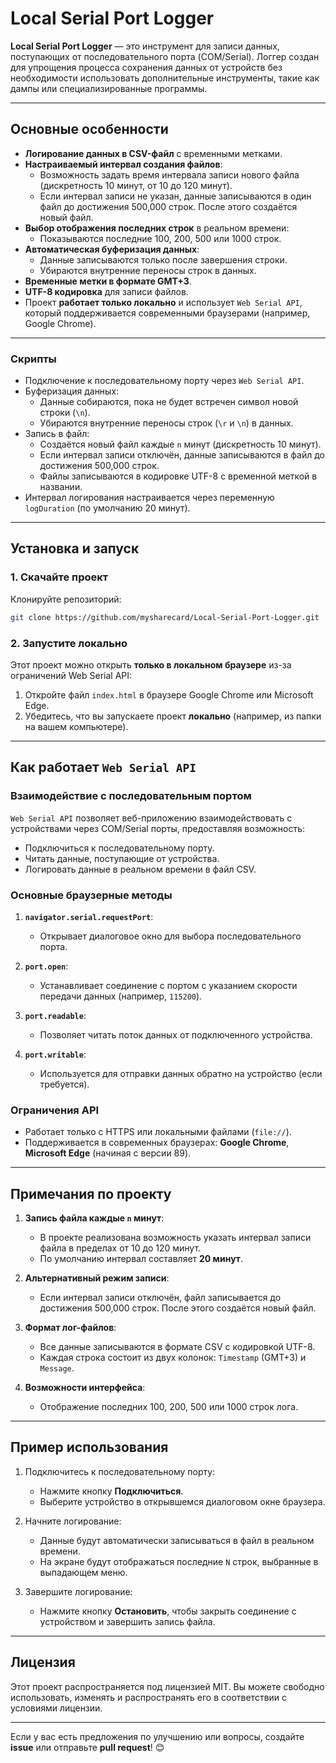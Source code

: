 
# Local Serial Port Logger

**Local Serial Port Logger** — это инструмент для записи данных, поступающих от последовательного порта (COM/Serial). Логгер создан для упрощения процесса сохранения данных от устройств без необходимости использовать дополнительные инструменты, такие как дампы или специализированные программы.

---

## Основные особенности
- **Логирование данных в CSV-файл** с временными метками.
- **Настраиваемый интервал создания файлов**:
  - Возможность задать время интервала записи нового файла (дискретность 10 минут, от 10 до 120 минут).
  - Если интервал записи не указан, данные записываются в один файл до достижения 500,000 строк. После этого создаётся новый файл.
- **Выбор отображения последних строк** в реальном времени:
  - Показываются последние 100, 200, 500 или 1000 строк.
- **Автоматическая буферизация данных**:
  - Данные записываются только после завершения строки.
  - Убираются внутренние переносы строк в данных.
- **Временные метки в формате GMT+3**.
- **UTF-8 кодировка** для записи файлов.
- Проект **работает только локально** и использует `Web Serial API`, который поддерживается современными браузерами (например, Google Chrome).

---

### **Скрипты**
- Подключение к последовательному порту через `Web Serial API`.
- Буферизация данных:
  - Данные собираются, пока не будет встречен символ новой строки (`\n`).
  - Убираются внутренние переносы строк (`\r` и `\n`) в данных.
- Запись в файл:
  - Создаётся новый файл каждые `n` минут (дискретность 10 минут).
  - Если интервал записи отключён, данные записываются в файл до достижения 500,000 строк.
  - Файлы записываются в кодировке UTF-8 с временной меткой в названии.
- Интервал логирования настраивается через переменную `logDuration` (по умолчанию 20 минут).

---

## Установка и запуск

### 1. Скачайте проект
Клонируйте репозиторий:
```bash
git clone https://github.com/mysharecard/Local-Serial-Port-Logger.git
```

### 2. Запустите локально
Этот проект можно открыть **только в локальном браузере** из-за ограничений Web Serial API:
1. Откройте файл `index.html` в браузере Google Chrome или Microsoft Edge.
2. Убедитесь, что вы запускаете проект **локально** (например, из папки на вашем компьютере).

---

## Как работает `Web Serial API`

### Взаимодействие с последовательным портом
`Web Serial API` позволяет веб-приложению взаимодействовать с устройствами через COM/Serial порты, предоставляя возможность:
- Подключиться к последовательному порту.
- Читать данные, поступающие от устройства.
- Логировать данные в реальном времени в файл CSV.

### Основные браузерные методы

1. **`navigator.serial.requestPort`**:
   - Открывает диалоговое окно для выбора последовательного порта.

2. **`port.open`**:
   - Устанавливает соединение с портом с указанием скорости передачи данных (например, `115200`).

3. **`port.readable`**:
   - Позволяет читать поток данных от подключенного устройства.

4. **`port.writable`**:
   - Используется для отправки данных обратно на устройство (если требуется).

### Ограничения API
- Работает только с HTTPS или локальными файлами (`file://`).
- Поддерживается в современных браузерах: **Google Chrome**, **Microsoft Edge** (начиная с версии 89).

---

## Примечания по проекту

1. **Запись файла каждые `n` минут**:
   - В проекте реализована возможность указать интервал записи файла в пределах от 10 до 120 минут.
   - По умолчанию интервал составляет **20 минут**.

2. **Альтернативный режим записи**:
   - Если интервал записи отключён, файл записывается до достижения 500,000 строк. После этого создаётся новый файл.

3. **Формат лог-файлов**:
   - Все данные записываются в формате CSV с кодировкой UTF-8.
   - Каждая строка состоит из двух колонок: `Timestamp` (GMT+3) и `Message`.

4. **Возможности интерфейса**:
   - Отображение последних 100, 200, 500 или 1000 строк лога.

---

## Пример использования

1. Подключитесь к последовательному порту:
   - Нажмите кнопку **Подключиться**.
   - Выберите устройство в открывшемся диалоговом окне браузера.

2. Начните логирование:
   - Данные будут автоматически записываться в файл в реальном времени.
   - На экране будут отображаться последние `N` строк, выбранные в выпадающем меню.

3. Завершите логирование:
   - Нажмите кнопку **Остановить**, чтобы закрыть соединение с устройством и завершить запись файла.

---

## Лицензия
Этот проект распространяется под лицензией MIT. Вы можете свободно использовать, изменять и распространять его в соответствии с условиями лицензии.

---

Если у вас есть предложения по улучшению или вопросы, создайте **issue** или отправьте **pull request**! 😊
